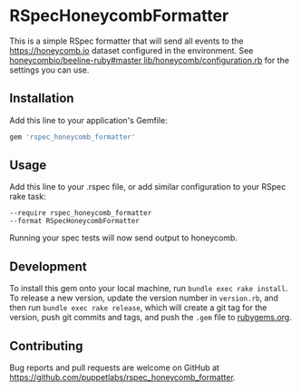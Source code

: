 # RSpecHoneycombFormatter

This is a simple RSpec formatter that will send all events to the https://honeycomb.io dataset configured in the environment.
See [honeycombio/beeline-ruby#master lib/honeycomb/configuration.rb](https://github.com/honeycombio/beeline-ruby/blob/master/lib/honeycomb/configuration.rb) for the settings you can use.

## Installation

Add this line to your application's Gemfile:

```ruby
gem 'rspec_honeycomb_formatter'
```

## Usage

Add this line to your .rspec file, or add similar configuration to your RSpec rake task:

```
--require rspec_honeycomb_formatter
--format RSpecHoneycombFormatter
```

Running your spec tests will now send output to honeycomb.


## Development

To install this gem onto your local machine, run `bundle exec rake install`.
To release a new version, update the version number in `version.rb`, and then run `bundle exec rake release`, which will create a git tag for the version, push git commits and tags, and push the `.gem` file to [rubygems.org](https://rubygems.org).

## Contributing

Bug reports and pull requests are welcome on GitHub at https://github.com/puppetlabs/rspec_honeycomb_formatter.
